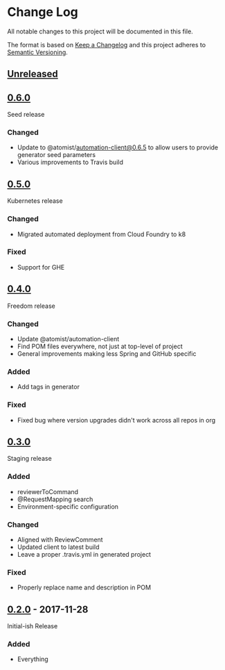 # Change Log

All notable changes to this project will be documented in this file.

The format is based on [Keep a Changelog](http://keepachangelog.com/)
and this project adheres to [Semantic Versioning](http://semver.org/).

## [Unreleased][]

[Unreleased]: https://github.com/atomist/spring-automation/compare/0.6.0...HEAD

## [0.6.0][]

[0.6.0]: https://github.com/atomist/spring-automation/compare/0.5.0...0.6.0

Seed release

### Changed

-   Update to @atomist/automation-client@0.6.5 to allow users to
    provide generator seed parameters
-   Various improvements to Travis build

## [0.5.0][]

[0.5.0]: https://github.com/atomist/spring-automation/compare/0.4.0...0.5.0

Kubernetes release

### Changed

-   Migrated automated deployment from Cloud Foundry to k8

### Fixed

-   Support for GHE

## [0.4.0][]

[0.4.0]: https://github.com/atomist/spring-automation/compare/0.3.0...0.4.0

Freedom release

### Changed

-   Update @atomist/automation-client
-   Find POM files everywhere, not just at top-level of project
-   General improvements making less Spring and GitHub specific

### Added

-   Add tags in generator

### Fixed

-   Fixed bug where version upgrades didn't work across all repos in
    org

## [0.3.0][]

[0.3.0]: https://github.com/atomist/spring-automation/compare/0.2.0...0.3.0

Staging release

### Added

-   reviewerToCommand
-   @RequestMapping search
-   Environment-specific configuration

### Changed

-   Aligned with ReviewComment
-   Updated client to latest build
-   Leave a proper .travis.yml in generated project

### Fixed

-   Properly replace name and description in POM

## [0.2.0][] - 2017-11-28

[0.2.0]: https://github.com/atomist/spring-automation/tree/0.2.0

Initial-ish Release

### Added

-   Everything
